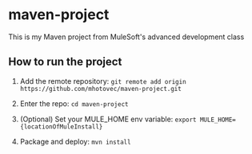 # maven-project

This is my Maven project from MuleSoft's advanced development class

## How to run the project

1. Add the remote repository: `git remote add origin https://github.com/mhotovec/maven-project.git`

1. Enter the repo: `cd maven-project`

1. (Optional) Set your MULE_HOME env variable: `export MULE_HOME={locationOfMuleInstall}`

1. Package and deploy: `mvn install`